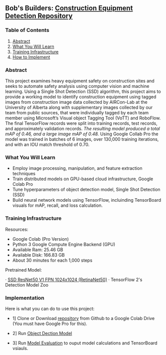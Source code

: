 ## Bob's Builders: [Construction Equipment Detection Repository](https://github.com/usheikh2/daen690)

### Table of Contents

 1. [Abstract](#abstract)
 2. [What You Will Learn](#what-you-will-learn)
 3. [Training Infrastructure](#training-infrastructure)
 4. [How to Implement](#implementation)

### Abstract

This project examines heavy equipment safety on construction sites and seeks to automate safety analysis using computer vision and machine learning. Using a Single Shot Detection (SSD) algorithm, this project aims to provide a working model to identify construction equipment using tagged images from construction image data collected by AIRCon-Lab at the University of Alberta along with supplementary images collected by our team from public sources, that were individually tagged by each team member using Microsoft’s Visual object Tagging Tool (VoTT) and RoboFlow. The final TensorFlow records were split into training records, test records, and approximately validation records. _The resulting model produced a total mAP of 0.46, and a large image mAP of 0.48._ Using Google Collab Pro the model was trained in batches of 6 images, over 130,000 training iterations, and with an IOU match threshold of 0.70.

### What You Will Learn
- Employ image processing, manipulation, and feature extraction techniques
- Train distributed models on GPU-based cloud infrastructure, Google Colab Pro
- Tune hyperparameters of object detection model, Single Shot Detection (SSD)
- Build neural network models using TensorFlow, incluinding TensorBoard visuals for mAP, recall, and loss calculation.

### Training Infrastructure

Resources:

- Google Colab (Pro Version)
- Python 3 Google Compute Engine Backend (GPU)
- Available Ram: 25.46 GB 
- Available Disk: 166.83 GB
- About 30 minutes for each 1,000 steps

Pretrained Model: 

·         [SSD ResNet50 V1 FPN 1024x1024 (RetinaNet50)](https://github.com/adityagandhamal/tensorflow-object-detection/blob/master/README.md)
·         TensorFlow 2's Detection Model Zoo
 
 
### Implementation
Here is what you can do to use this project:
  
  - 1] Clone or Download [repository](https://github.com/usheikh2/daen690) from Github to a Google Colab Drive (You must have Google Pro for this).
  
  - 2] Run [Object Dection Model](https://github.com/usheikh2/daen690/blob/main/combine_object_detection.ipynb)

  - 3] Run [Model Evaluation](https://github.com/usheikh2/daen690/blob/main/Model_Evaluations.ipynb) to ouput model calculations and TensorBoard vsiauls.

  
